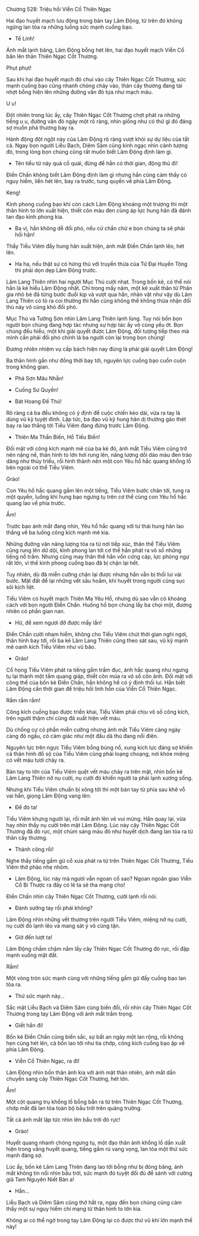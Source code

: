 




Chương 528: Triệu hồi Viễn Cổ Thiên Ngạc


Hai đạo huyết mạch lưu động trong bàn tay Lâm Động, từ trên đó không ngừng lan tỏa ra những luồng sức mạnh cuồng bạo.

- Tế Linh!

Ánh mắt lạnh băng, Lâm Động bỗng hét lên, hai đạo huyết mạch Viễn Cổ bắn lên thân Thiên Ngạc Cốt Thương.

Phụt phụt!

Sau khi hai đạo huyết mạch đó chui vào cây Thiên Ngạc Cốt Thương, sức mạnh cuồng bạo cũng nhanh chóng chảy vào, thân cây thương đang tái nhợt bỗng hiện lên những đường vân đỏ tựa như mạch máu.

U u!

Đột nhiên trong lúc ấy, cây Thiên Ngạc Cốt Thương chợt phát ra những tiếng u u, đường vân đỏ ngày một rõ ràng, nhìn giống như có thứ gì đó đáng sợ muốn phá thương bay ra.

Hành động đột ngột này của Lâm Động rõ ràng vượt khỏi sự dự liệu của tất cả. Ngay bọn người Liễu Bạch, Diêm Sâm cũng kinh ngạc nhìn cảnh tượng đó, trong lòng bọn chúng cũng rất muốn biết Lâm Động định làm gì.

- Tên tiểu tử này quá cổ quái, đừng để hắn có thời gian, động thủ đi!

Điền Chấn không biết Lâm Động định làm gì nhưng hắn cũng cảm thấy có nguy hiểm, liền hét lên, bay ra trước, tung quyền về phía Lâm Động.

Keng!

Kình phong cuồng bạo khi còn cách Lâm Động khoảng một trượng thì một thân hình to lớn xuất hiện, thiết côn màu đen cùng áp lực hung hãn đã đánh tan đạo kình phong kia.

- Ba vị, hắn không dễ đối phó, nếu cứ chần chừ e bọn chúng ta sẽ phải hối hận!

Thấy Tiểu Viêm đầy hung hãn xuất hiện, ánh mắt Điền Chấn lạnh lẽo, hét lên.

- Ha ha, nếu thật sự có hứng thú với truyền thừa của Tứ Đại Huyền Tông thì phải dọn dẹp Lâm Động trước.

Lâm Lang Thiên nhìn hai người Mục Thú cười nhạt. Trong bốn kẻ, có thể nói hắn là kẻ hiểu Lâm Động nhất. Chỉ trong mấy năm, một kẻ xuất thân từ Phân gia nhỏ bé đã từng bước đuổi kịp và vượt qua hắn, nhân vật như vậy dù Lâm Lang Thiên có tỏ ra coi thường thì hắn cũng không thể không thừa nhận đối thủ này vô cùng khó đối phó.

Mục Thú và Tưởng Sơn nhìn Lâm Lang Thiên lạnh lùng. Tuy nói bốn bọn người bọn chúng đang hợp tác nhưng sự hợp tác ấy vô cùng yếu ớt. Bọn chúng đều hiểu, một khi giải quyết được Lâm Động, đối tượng tiếp theo mà mình cần phải đối phó chính là ba người còn lại trong bọn chúng!

Đương nhiên nhiệm vụ cấp bách hiện nay đúng là phải giải quyết Lâm Động!

Ba thân hình gần như đồng thời bay tới, nguyên lực cuồng bạo cuồn cuộn trong không gian.

- Phá Sơn Mâu Nhẫn!

- Cuồng Sư Quyền!

- Bát Hoang Đế Thủ!

Rõ ràng cả ba đều không có ý định để cuộc chiến kéo dài, vừa ra tay là dùng vũ kỹ tuyệt đỉnh. Lập tức, ba đạo vũ kỹ hung hãn dị thường gào thét bay ra lao thẳng tới Tiểu Viêm đang đứng trước Lâm Động.

- Thiên Ma Thần Biến, Hổ Tiếu Biến!

Đối mặt với công kích mạnh mẽ của ba kẻ đó, ánh mắt Tiểu Viêm cũng trở nên nặng nề, thân hình to lớn hơi rung lên, năng lượng dồi dào màu đen trào dâng như thủy triều, rồi hình thành nên một con Yêu hổ hắc quang khổng lồ bên ngoài cơ thể Tiểu Viêm.

Grào!

Con Yêu hổ hắc quang gầm lên một tiếng, Tiểu Viêm bước chân tới, tung ra một quyền, luồng khí hung bạo ngưng tụ trên cơ thể cùng con Yêu hổ hắc quang lao về phía trước.

Ầm!

Trước bao ánh mắt đang nhìn, Yêu hổ hắc quang với tư thái hung hãn lao thẳng về ba luồng công kích mạnh mẽ kia.

Những đường vân năng lượng tỏa ra từ nơi tiếp xúc, thân thể Tiểu Viêm cũng rung lên dữ dội, kình phong lan tới cơ thể hắn phát ra vô số những tiếng nổ trầm. Nhưng cũng may thân thể hắn vốn cứng cáp, lực phòng ngự rất lớn, vì thế kình phong cuồng bạo đã bị chặn lại hết.

Tuy nhiên, dù đã miễn cưỡng chặn lại được nhưng hắn vẫn bị thối lui vài bước. Mặt đất để lại những vết sâu hoắm, khí huyết trong người cũng sục sôi kịch liệt.

Tiểu Viêm có huyết mạch Thiên Ma Yêu Hổ, nhưng dù sao vẫn có khoảng cách với bọn người Điền Chấn. Huống hồ bọn chúng lấy ba chọi một, đương nhiên có phần gian nan.

- Hừ, để xem ngươi đỡ được mấy lần!

Điền Chấn cười nham hiểm, không cho Tiểu Viêm chút thời gian nghỉ ngơi, thân hình bay tới, rồi ba kẻ Lâm Lang Thiên cũng theo sát sau, vũ kỹ mạnh mẽ oanh kích Tiểu Viêm như vũ bão.

- Grào!

Cổ họng Tiểu Viêm phát ra tiếng gầm trầm đục, ánh hắc quang như ngưng tụ lại thành một tấm quang giáp, thiết côn múa ra vô số côn ảnh. Đối mặt với công thể của bốn kẻ Điền Chấn, hắn không hề có ý định thối lui. Hắn biết Lâm Động cần thời gian để triệu hồi linh hồn của Viễn Cổ Thiên Ngạc.

Rầm rầm rầm!

Công kích cuồng bạo được triển khai, Tiểu Viêm phải chịu vô số công kích, trên người thậm chí cũng đã xuất hiện vết máu.

Dù chống cự có phần miễn cưỡng nhưng ánh mắt Tiểu Viêm càng ngày càng đỏ ngầu, có cảm giác như một đầu dã thú đang nổi điên.

Nguyên lực trên ngực Tiểu Viêm bỗng bùng nổ, xung kích lực đáng sợ khiến cả thân hình đồ sộ của Tiểu Viêm cũng phải loạng choạng, nơi khóe miệng có vết máu tươi chảy ra.

Bàn tay to lớn của Tiểu Viêm quệt vết máu chảy ra trên mặt, nhìn bốn kẻ Lâm Lang Thiên nở nụ cười, nụ cười đó khiến người ta phải lạnh xương sống.

Nhưng khi Tiểu Viêm chuẩn bị xông tới thì một bàn tay từ phía sau khẽ vỗ vai hắn, giọng Lâm Động vang lên:

- Để đó ta!

Tiểu Viêm khựng người lại, rồi mắt ánh lên vẻ vui mừng. Hắn quay lại, vừa hay nhìn thấy nụ cười trên mặt Lâm Động. Lúc này cây Thiên Ngạc Cốt Thương đã đỏ rực, một chùm sáng màu đỏ như huyết dịch đang lan tỏa ra từ thân cây thương.

- Thành công rồi!

Nghe thấy tiếng gầm gừ cổ xưa phát ra từ trên Thiên Ngạc Cốt Thương, Tiểu Viêm thở phào nhẹ nhõm.

- Lâm Động, lúc này mà ngươi vẫn ngoan cố sao? Ngoan ngoãn giao Viễn Cổ Bí Thược ra đây có lẽ ta sẽ tha mạng cho!

Điền Chấn nhìn cây Thiên Ngạc Cốt Thương, cười lạnh rồi nói.

- Đánh sướng tay rồi phải không?

Lâm Động nhìn những vết thương trên người Tiểu Viêm, miệng nở nụ cười, nụ cười đó lạnh lẽo và mang sát ý vô cùng tận.

- Giờ đến lượt ta!

Lâm Động chầm chậm nắm lấy cây Thiên Ngạc Cốt Thương đỏ rực, rồi đập mạnh xuống mặt đất.

Rầm!

Một vòng tròn sức mạnh cùng với những tiếng gầm gừ đầy cuồng bạo lan tỏa ra.

- Thứ sức mạnh này…

Sắc mặt Liễu Bạch và Diêm Sâm cùng biến đổi, rồi nhìn cây Thiên Ngạc Cốt Thương trong tay Lâm Động với ánh mắt trầm trọng.

- Giết hắn đi!

Bốn kẻ Điền Chấn cũng biến sắc, sự bất an ngày một lan rộng, rồi không hẹn cùng hét lên, cả bốn lao tới như tia chớp, công kích cuồng bạo ập về phía Lâm Động.

- Viễn Cổ Thiên Ngạc, ra đi!

Lâm Động nhìn bốn thân ảnh kia với ánh mặt thản nhiên, ánh mắt dần chuyển sang cây Thiên Ngạc Cốt Thương, hét lớn.

Ầm!

Một cột quang trụ khổng lồ bỗng bắn ra từ trên Thiên Ngạc Cốt Thương, chớp mắt đã lan tỏa toàn bộ bầu trời trên quảng trường.

Tất cả ánh mắt lập tức nhìn lên bầu trời đỏ rực!

- Grào!

Huyết quang nhanh chóng ngưng tụ, một đạo thân ảnh khổng lồ dần xuất hiện trong vầng huyết quang, tiếng gầm rú vang vọng, lan tỏa một thứ sức mạnh đáng sợ.

Lúc ấy, bốn kẻ Lâm Lang Thiên đang lao tới bỗng như bị đóng băng, ánh mắt không tin nổi nhìn bầu trời, sức mạnh đó tuyệt đối đủ để sánh với cường giả Tam Nguyên Niết Bàn a!

- Hắn…

Liễu Bạch và Diêm Sâm cũng thở hắt ra, ngay đến bọn chúng cũng cảm thấy một sự nguy hiểm chí mạng từ thân hình to lớn kia.

Không ai có thể ngờ trong tay Lâm Động lại có được thứ vũ khí lớn mạnh thế này!





